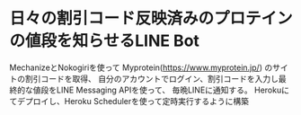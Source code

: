 # 日々の割引コード反映済みのプロテインの値段を知らせるLINE Bot

MechanizeとNokogiriを使って Myprotein(https://www.myprotein.jp/) のサイトの割引コードを取得、
自分のアカウントでログイン、割引コードを入力し最終的な値段をLINE Messaging APIを使って、
毎晩LINEに通知する。
Herokuにてデプロイし、Heroku Schedulerを使って定時実行するように構築
